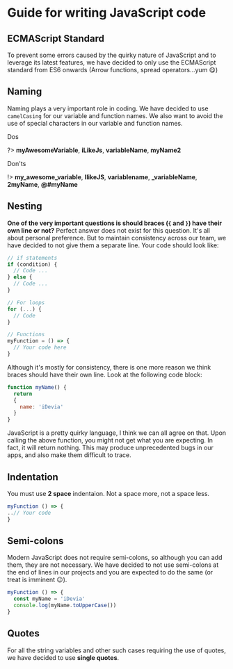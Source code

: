 # Guide for writing JavaScript code

## ECMAScript Standard

To prevent some errors caused by the quirky nature of JavaScript and to leverage its latest features, we have decided to only use the ECMAScript standard from ES6 onwards (Arrow functions, spread operators...yum 😋)

## Naming

Naming plays a very important role in coding. We have decided to use `camelCasing` for our variable and function names. We also want to avoid the use of special characters in our variable and function names.

Dos

?> **myAwesomeVariable**, **iLikeJs**, **variableName**, **myName2**

Don'ts

!> **my_awesome_variable**, **IlikeJS**, **variablename**, **_variableName**, **2myName**, **@#myName**

## Nesting

**One of the very important questions is should braces (`{` and `}`) have their own line or not?** Perfect answer does not exist for this question. It's all about personal preference. But to maintain consistency across our team, we have decided to not give them a separate line. Your code should look like:

```javascript
// if statements
if (condition) {
  // Code ...
} else {
  // Code ...
}

// For loops
for (...) {
  // Code
}

// Functions
myFunction = () => {
  // Your code here
}
```

Although it's mostly for consistency, there is one more reason we think braces should have their own line. Look at the following code block:

```javascript
function myName() {
  return
  {
    name: 'iDevia'
  }
}
```

JavaScript is a pretty quirky language, I think we can all agree on that. Upon calling the above function, you might not get what you are expecting. In fact, it will return nothing. This may produce unprecedented bugs in our apps, and also make them difficult to trace.

## Indentation

You must use **2 space** indentaion. Not a space more, not a space less.

```javascript
myFunction () => {
..// Your code
}
```

## Semi-colons

Modern JavaScript does not require semi-colons, so although you can add them, they are not necessary. We have decided to not use semi-colons at the end of lines in our projects and you are expected to do the same (or treat is imminent 😉).

```javascript
myFunction () => {
  const myName = 'iDevia'
  console.log(myName.toUpperCase())
}
```
## Quotes

For all the string variables and other such cases requiring the use of quotes, we have decided to use **single quotes**.
